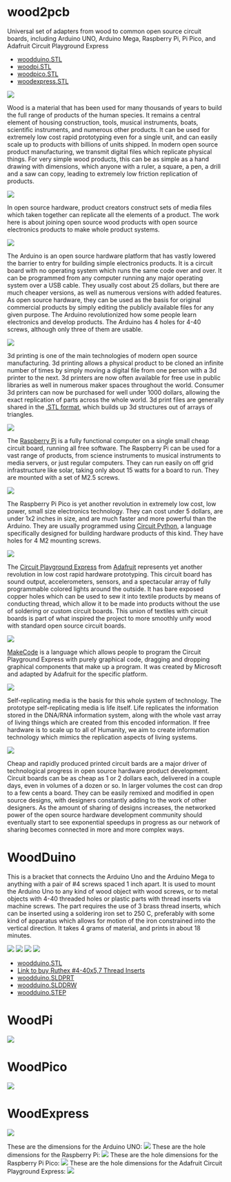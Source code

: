 # wood2pcb

Universal set of adapters from wood to common open source circuit boards, including Arduino UNO, Arduino Mega, Raspberry Pi, Pi Pico, and Adafruit Circuit Playground Express

 - [woodduino.STL](woodduino.STL)
 - [woodpi.STL](woodpi.STL)
 - [woodpico.STL](woodpico.STL)
 - [woodexpress.STL](woodexpress.STL)

![](memes-wood.png)

Wood is a material that has been used for many thousands of years to build the full range of products of the human species.  It remains a central element of housing construction, tools, musical instruments, boats, scientific instruments, and numerous other products.  It can be used for extremely low cost rapid prototyping even for a single unit, and can easily scale up to products with billions of units shipped.  In modern open source product manufacturing, we transmit digital files which replicate physical things.  For very simple wood products, this can be as simple as a hand drawing with dimensions, which anyone with a ruler, a square, a pen, a drill and a saw can copy, leading to extremely low friction replication of products.

![](memes-open-source-hardware.png)

In open source hardware, product creators construct sets of media files which taken together can replicate all the elements of a product.  The work here is about joining open source wood products with open source electronics products to make whole product systems.

![](memes-arduino.png)

The Arduino is an open source hardware platform that has vastly lowered the barrier to entry for building simple electronics products.  It is a circuit board with no operating system which runs the same code over and over. It can be programmed from any computer running any major operating system over a USB cable.  They usually cost about 25 dollars, but there are much cheaper versions, as well as numerous versions with added features.  As open source hardware, they can be used as the basis for original commercial products by simply editing the publicly available files for any given purpose.  The Arduino revolutionized how some people learn electronics and develop products.  The Arduino has 4 holes for 4-40 screws, although only three of them are usable.

![](memes-3dprinting.png)

3d printing is one of the main technologies of modern open source manufacturing. 3d printing allows a physical product to be cloned an infinite number of times by simply moving a digital file from one person with a 3d printer to the next.  3d printers are now often available for free use in public libraries as well in numerous maker spaces throughout the world. Consumer 3d printers can now be purchased for well under 1000 dollars, allowing the exact replication of parts across the whole world.  3d print files are generally shared in the [.STL format](https://en.wikipedia.org/wiki/STL_(file_format)), which builds up 3d structures out of arrays of triangles.

![](memes-pi.png)

The [Raspberry Pi](https://www.raspberrypi.com/) is a fully functional computer on a single small cheap circuit board, running all free software.  The Raspberry Pi can be used for a vast range of products, from science instruments to musical instruments to media servers, or just regular computers.  They can run easily on off grid infrastructure like solar, taking only about 15 watts for a board to run.  They are mounted with a set of M2.5 screws.

![](memes-pico.png)

The Raspberry Pi Pico is yet another revolution in extremely low cost, low power, small size electronics technology. They can cost under 5 dollars, are under 1x2 inches in size, and are much faster and more powerful than the Arduino.  They are usually programmed using [Circuit Python](https://circuitpython.org/), a language specifically designed for building hardware products of this kind.  They have holes for 4 M2 mounting screws.  

![](memes-circuit-playground-express.png)

The [Circuit Playground Express](https://learn.adafruit.com/adafruit-circuit-playground-express) from [Adafruit](https://www.adafruit.com/) represents yet another revolution in low cost rapid hardware prototyping.   This circuit board has sound output, accelerometers, sensors, and a spectacular array of fully programmable colored lights around the outside. It has bare exposed copper holes which can be used to sew it into textile products by means of conducting thread, which allow it to be made into products without the use of soldering or custom circuit boards.  This union of textiles with circuit boards is part of what inspired the project to more smoothly unify wood with standard open source circuit boards.

![](memes-makecode.png)

[MakeCode](https://makecode.adafruit.com/) is a language which allows people to program the Circuit Playground Express with purely graphical code, dragging and dropping graphical components that make up a program. It was created by Microsoft and adapted by Adafruit for the specific platform.

![](memes-self-replicating-media.png) 

Self-replicating media is the basis for this whole system of technology.  The prototype self-replicating media is life itself. Life replicates the information stored in the DNA/RNA information system, along with the whole vast array of living things which are created from this encoded information.  If free hardware is to scale up to all of Humanity, we aim to create information technology which mimics the replication aspects of living systems.

![](memes-cheap-pcb.png)

Cheap and rapidly produced printed circuit bards are a major driver of technological progress in open source hardware product development.  Circuit boards can be as cheap as 1 or 2 dollars each, delivered in a couple days, even in volumes of a dozen or so.  In larger volumes the cost can drop to a few cents a board.  They can be easily remixed and modified in open source designs, with designers constantly adding to the work of other designers.  As the amount of sharing of designs increases, the networked power of the open source hardware development community should eventually start to see exponential speedups in progress as our network of sharing becomes connected in more and more complex ways.


# WoodDuino

This is a bracket that connects the Arduino Uno and the Arduino Mega to anything with a pair of #4 screws spaced 1 inch apart.  It is used to mount the Arduino Uno to any kind of wood object with wood screws, or to metal objects with 4-40 threaded holes or plastic parts with thread inserts via machine screws.  The part requires the use of 3 brass thread inserts, which can be inserted using a soldering iron set to 250 C, preferably with some kind of apparatus which allows for motion of the iron constrained into the vertical direction.  It takes 4 grams of material, and prints in about 18 minutes.

![](woodduino-dimensions-1.png)
![](woodduino-dimensions-2.png)
![](woodduino-stl-render.png)
![](woodduino-3dprint-screenshot.png)

 - [woodduino.STL](woodduino.STL)
 - [Link to buy Ruthex #4-40x5,7 Thread Inserts](https://www.3djake.com/ruthex/threaded-insert-4-40-unc-100-pieces)
 - [woodduino.SLDPRT](woodduino.SLDPRT)
 - [woodduino.SLDDRW](woodduino.SLDDRW)
 - [woodduino.STEP](woodduino.STEP)


# WoodPi

![](woodpi-dimensions.png)

# WoodPico

![](woodpico-dimensions.png)

# WoodExpress

![](woodexpress-dimensions.png)

These are the dimensions for the Arduino UNO:
![](arduino-uno-dimensions.png)
These are the hole dimensions for the Raspberry Pi:
![](raspberry-pi-dimensions.png)
These are the hole dimensions for the Raspberry Pi Pico:
![](raspberry-pi-pico-dimensions.png)
These are the hole dimensions for the Adafruit Circuit Playground Express:
![](circuit-playground-express-dimensions.png)
